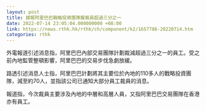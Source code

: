 ```yaml
---
layout: post
title: 據報阿里巴巴戰略投資團隊擬裁員超過三分之一
date: 2022-07-14 23:05:04.000000000 +08:00
link: https://news.rthk.hk/rthk/ch/component/k2/1657786-20220714.htm
categories: rthk
---
```


外電報道引述消息指，阿里巴巴內部交易團隊計劃裁減超過三分之一的員工。受之前內地監管整頓影響，阿里巴巴的交易步伐急劇放緩。

路透引述消息人士指，阿里巴巴計劃將其主要位於內地的110多人的戰略投資團隊，減至約70人，並指該公司已通知大部分員工裁員的消息。

報道指，今次裁員主要涉及內地的中層和高層人員，又指阿里巴巴交易團隊在香港亦有員工。
